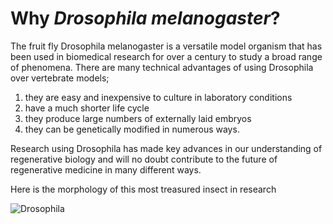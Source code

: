 
# Why *Drosophila melanogaster*?

The fruit fly Drosophila melanogaster is a versatile model organism that has been used in biomedical research for over a century to study a broad range of phenomena. There are many technical advantages of using Drosophila over vertebrate models;
1. they are easy and inexpensive to culture in laboratory conditions
2. have a much shorter life cycle
3. they produce large numbers of externally laid embryos
4. they can be genetically modified in numerous ways. 

Research using Drosophila has made key advances in our understanding of regenerative biology and will no doubt contribute to the future of regenerative medicine in many different ways.

Here is the morphology of this most treasured insect in research

![Drosophila](https://ars.els-cdn.com/content/image/1-s2.0-S1369702111701134-gr1.jpg)

